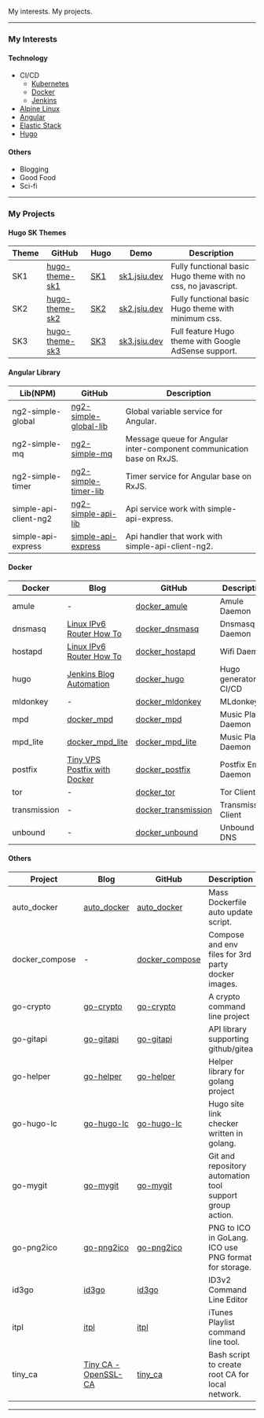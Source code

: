 My interests. My projects.
<!--more-->

---

### My Interests

#### Technology

- CI/CD
  - [Kubernetes](/tags/kubernetes/)
  - [Docker](/tags/docker/)
  - [Jenkins](/tags/jenkins/)
- [Alpine Linux](/tags/alpine/)
- [Angular](/tags/angular/)
- [Elastic Stack](/tags/elk/)
- [Hugo](/tags/hugo/)

#### Others

- Blogging
- Good Food
- Sci-fi

---

### My Projects

#### Hugo SK Themes

Theme|GitHub|Hugo|Demo|Description
---|---|---|---|---
SK1|[hugo-theme-sk1](//github.com/J-Siu/hugo-theme-sk1)|[SK1](//themes.gohugo.io/hugo-theme-sk1/)|[sk1.jsiu.dev](//sk1.jsiu.dev/)|Fully functional basic Hugo theme with no css, no javascript.
SK2|[hugo-theme-sk2](//github.com/J-Siu/hugo-theme-sk2)|[SK2](//themes.gohugo.io/hugo-theme-sk2/)|[sk2.jsiu.dev](//sk2.jsiu.dev/)|Fully functional basic Hugo theme with minimum css.
SK3|[hugo-theme-sk3](//github.com/J-Siu/hugo-theme-sk3)|[SK3](//themes.gohugo.io/hugo-theme-sk3/)|[sk3.jsiu.dev](//sk3.jsiu.dev/)|Full feature Hugo theme with Google AdSense support.

#### Angular Library

Lib(NPM)|GitHub|Description
---|---|---
ng2-simple-global|[ng2-simple-global-lib](//github.com/J-Siu/ng2-simple-global-lib)|Global variable service for Angular.
ng2-simple-mq|[ng2-simple-mq](//github.com/J-Siu/ng2-simple-mq-lib)|Message queue for Angular inter-component communication base on RxJS.
ng2-simple-timer|[ng2-simple-timer-lib](//github.com/J-Siu/ng2-simple-timer-lib)|Timer service for Angular base on RxJS.
simple-api-client-ng2|[ng2-simple-api-lib](//github.com/J-Siu/ng2-simple-api-lib)|Api service work with simple-api-express.
simple-api-express|[simple-api-express](//github.com/J-Siu/simple-api-express)|Api handler that work with simple-api-client-ng2.

#### Docker

Docker|Blog|GitHub|Description
---|---|---|---
amule|-|[docker_amule](//github.com/J-Siu/docker_amule)|Amule Daemon
dnsmasq|[Linux IPv6 Router How To](//johnsiu.com/blog/linux-router/)|[docker_dnsmasq](//github.com/J-Siu/docker_dnsmasq)|Dnsmasq Daemon
hostapd|[Linux IPv6 Router How To](//johnsiu.com/blog/linux-router/)|[docker_hostapd](//github.com/J-Siu/docker_hostapd)|Wifi Daemon
hugo|[Jenkins Blog Automation](//johnsiu.com/blog/jenkins-blog-automation/)|[docker_hugo](//github.com/J-Siu/docker_hugo)|Hugo generator for CI/CD
mldonkey|-|[docker_mldonkey](//github.com/J-Siu/docker_mldonkey)|MLdonkey
mpd|[docker_mpd](//johnsiu.com/blog/docker-mpd/)|[docker_mpd](//github.com/J-Siu/docker_mpd)|Music Player Daemon
mpd_lite|[docker_mpd_lite](//johnsiu.com/blog/docker-mpd-lite/)|[docker_mpd_lite](//github.com/J-Siu/docker_mpd_lite)|Music Player Daemon
postfix|[Tiny VPS Postfix with Docker](//johnsiu.com/blog/tiny-vps-postfix-docker/)|[docker_postfix](//github.com/J-Siu/docker_postfix)|Postfix Email Daemon
tor|-|[docker_tor](//github.com/J-Siu/docker_tor)|Tor Client
transmission|-|[docker_transmission](//github.com/J-Siu/docker_transmission)|Transmission Client
unbound|-|[docker_unbound](//github.com/J-Siu/docker_unbound)|Unbound DNS

#### Others

Project|Blog|GitHub|Description
---|---|---|---
auto_docker|[auto_docker](//johnsiu.com/blog/auto_docker/)|[auto_docker](//github.com/J-Siu/auto_docker)|Mass Dockerfile auto update script.
docker_compose|-|[docker_compose](//github.com/J-Siu/docker_compose)|Compose and env files for 3rd party docker images.
go-crypto|[go-crypto](//johnsiu.com/blog/go-crypto)|[go-crypto](//github.com/J-Siu/go-crypto)|A crypto command line project
go-gitapi|[go-gitapi](//johnsiu.com/blog/go-gitapi)|[go-gitapi](//github.com/J-Siu/go-gitapi)|API library supporting github/gitea
go-helper|[go-helper](//johnsiu.com/blog/go-helper)|[go-helper](//github.com/J-Siu/go-helper)|Helper library for golang project
go-hugo-lc|[go-hugo-lc](//johnsiu.com/blog/go-hugo-lc)|[go-hugo-lc](//github.com/J-Siu/go-hugo-lc)|Hugo site link checker written in golang.
go-mygit|[go-mygit](//johnsiu.com/blog/go-mygit)|[go-mygit](//github.com/J-Siu/go-mygit)|Git and repository automation tool support group action.
go-png2ico|[go-png2ico](//johnsiu.com/blog/go-png2ico/)|[go-png2ico](//github.com/J-Siu/go-png2ico)|PNG to ICO in GoLang. ICO use PNG format for storage.
id3go|[id3go](//johnsiu.com/blog/id3go/)|[id3go](//github.com/J-Siu/id3go)|ID3v2 Command Line Editor
itpl|[itpl](//johnsiu.com/blog/itpl/)|[itpl](//github.com/J-Siu/itpl)|iTunes Playlist command line tool.
tiny_ca|[Tiny CA - OpenSSL-CA](//johnsiu.com/blog/tiny-ca/)|[tiny_ca](//github.com/J-Siu/tiny_ca)|Bash script to create root CA for local network.
---